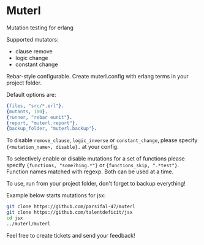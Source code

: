 # Muterl

Mutation testing for erlang

Supported mutators:
 - clause remove
 - logic change
 - constant change

Rebar-style configurable. Create muterl.config with erlang terms
in your project folder.

Default options are:

```erlang
{files, "src/*.erl"}.
{mutants, 100}.
{runner, "rebar eunit"}.
{report, "muterl.report"}.
{backup_folder, "muterl.backup"}.
```

To disable `remove_clause`, `logic_inverse` or `constant_change`, please
specify `{<mutation_name>, disable}.` at your config.

To selectively enable or disable mutations for a set of functions please specify
`{functions, "some?hing.*"}` or `{functions_skip, ".*test"}`. Function names matched with regexp. Both can be used at a time.

To use, run from your project folder, don't forget to backup everything!

Example below starts mutations for jsx:
```bash
git clone https://github.com/parsifal-47/muterl
git clone https://github.com/talentdeficit/jsx
cd jsx
../muterl/muterl
```

Feel free to create tickets and send your feedback!
